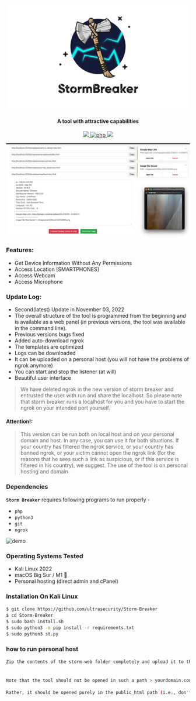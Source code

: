 <h1 align="center">
  <br>
  <a href="https://github.com/ultrasecurity/Storm-Breaker"><img src=".imgs/1demo.png" alt="StormBreaker"></a>

</h1>

<h4 align="center">A tool with attractive capabilities</h4>

<p align="center">

  <a href="http://python.org">
    <img src="https://img.shields.io/badge/python-v3-blue">
  </a>
  <a href="https://php.net">
    <img src="https://img.shields.io/badge/php-7.4.4-green"
         alt="php">
  </a>

  <a href="https://en.wikipedia.org/wiki/Linux">
    <img src="https://img.shields.io/badge/Platform-Linux-red">
  </a>

</p>

![demo](.imgs/screen1.jpeg)

### Features:

- Get Device Information Without Any Permissions
- Access Location [SMARTPHONES]
- Access Webcam
- Access Microphone



### Update Log:
- Second(latest) Update in  November 03, 2022
- The overall structure of the tool is programmed from the beginning and is available as a web panel (in previous versions, the tool was available in the command line).
- Previous versions bugs fixed
- Added auto-download ngrok
- The templates are optimized
- Logs can be downloaded
- It can be uploaded on a personal host (you will not have the problems of ngrok anymore)
- You can start and stop the listener (at will)
- Beautiful user interface


> We have deleted ngrok in the new version of storm breaker and entrusted the user with run and share the localhost. So please note that storm breaker runs a localhost for you and you have to start the ngrok on your intended port yourself.

#### Attention!:
> This version can be run both on local host and on your personal domain and host. In any case, you can use it for both situations. If your country has filtered the ngrok service, or your country has banned ngrok, or your victim cannot open the ngrok link (for the reasons that he sees such a link as suspicious, or if this service is filtered in his country), we suggest. The use of the tool is on personal hosting and domain


### Dependencies

**`Storm Breaker`** requires following programs to run properly - 
- `php`
- `python3`
- `git`
- `ngrok`

![demo](.imgs/Work3.gif)

### Operating Systems Tested

- Kali Linux 2022 
- macOS Big Sur / M1 
- Personal hosting (direct admin and cPanel) 

### Installation On Kali Linux 


```bash
$ git clone https://github.com/ultrasecurity/Storm-Breaker
$ cd Storm-Breaker
$ sudo bash install.sh
$ sudo python3 -m pip install -r requirements.txt
$ sudo python3 st.py
```

### how to run personal host


```bash
Zip the contents of the storm-web folder completely and upload it to the public_html path


Note that the tool should not be opened in such a path > yourdomain.com/st-web

Rather, it should be opened purely in the public_html path (i.e., don't just zip the storm-web folder itself, but manually zip its contents (the index.php file and other belongings should be in the public_html path)
```


</p>
